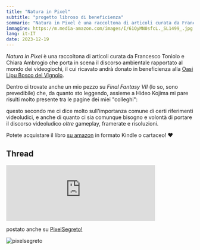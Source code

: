 ```yaml
---
title: "Natura in Pixel"
subtitle: "progetto libroso di beneficienza"
sommario: "Natura in Pixel è una raccoltona di articoli curata da Francesco Toniolo e Chiara Ambrogio che porta in scena il discorso ambientale rapportato al mondo dei videogiochi..."
immagine: https://m.media-amazon.com/images/I/61QyMN0sfcL._SL1499_.jpg
lang: it-IT
date: 2023-12-19
---
```


_Natura in Pixel_ è una raccoltona di articoli curata da Francesco Toniolo e Chiara Ambrogio che porta in scena il discorso ambientale rapportato al mondo dei videogiochi, il cui ricavato andrà donato in beneficienza alla [Oasi Lipu Bosco del Vignolo](http://www.lipu.it/oasi-bosco-del-vignolo-pavia).

Dentro ci trovate anche un mio pezzo su _Final Fantasy VII_ (lo so, sono prevedibile) che, da quanto sto leggendo, assieme a Hideo Kojima mi pare risulti molto presente tra le pagine dei miei "colleghi":

questo secondo me ci dice molto sull'importanza comune di certi riferimenti videoludici, e anche di quanto ci sia comunque bisogno e volontà di portare il discorso videoludico _oltre_ gameplay, framerate e risoluzioni.

Potete acquistare il libro [su amazon](https://amzn.to/3TC3I5z) in formato Kindle o cartaceo! ❤️

## Thread

<iframe src="https://livellosegreto.it/@xabacadabra/111606728360088222/embed" class="mastodon-embed" style="max-width: 100%; border: 0" width="400" allowfullscreen="allowfullscreen"></iframe><script src="https://livellosegreto.it/embed.js" async="async"></script>

postato anche su [PixelSegreto!](https://pixel.livellosegreto.it/p/xabacadabra/642677568253955670/)

![pixelsegreto](https://pixel.livellosegreto.it/storage/m/_v2/627614251342880884/bc40e5d2a-3c51e6/5aEThUXWbnMf/Ki9sMegXxOUkC0dSi8IejidiUsy9r8xJGWIvGWPV.jpg)